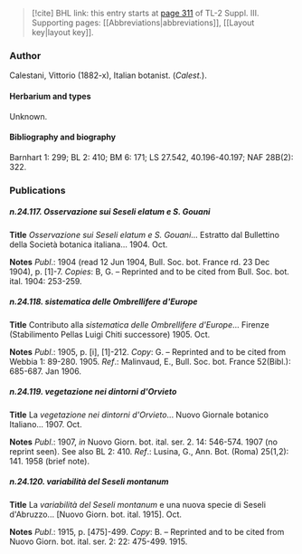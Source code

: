 > [!cite] BHL link: this entry starts at [page 311](https://www.biodiversitylibrary.org/item/103861#page/321/mode/1up) of TL-2 Suppl. III.
> Supporting pages: [[Abbreviations|abbreviations]], [[Layout key|layout key]].

### Author

Calestani, Vittorio (1882-x), Italian botanist. (*Calest.*).

#### Herbarium and types

Unknown.

#### Bibliography and biography

Barnhart 1: 299; BL 2: 410; BM 6: 171; LS 27.542, 40.196-40.197; NAF 28B(2): 322.

### Publications

##### n.24.117. Osservazione sui Seseli elatum e S. Gouani

**Title**
*Osservazione sui Seseli elatum e S. Gouani*... Estratto dal Bullettino della Società botanica italiana... 1904. Oct.

**Notes**
*Publ*.: 1904 (read 12 Jun 1904, Bull. Soc. bot. France rd. 23 Dec 1904), p. \[1\]-7. *Copies*: B, G. – Reprinted and to be cited from Bull. Soc. bot. ital. 1904: 253-259.

##### n.24.118. sistematica delle Ombrellifere d'Europe

**Title**
Contributo alla *sistematica delle Ombrellifere d'Europe*... Firenze (Stabilimento Pellas Luigi Chiti successore) 1905. Oct.

**Notes**
*Publ*.: 1905, p. \[i\], \[1\]-212. *Copy*: G. – Reprinted and to be cited from Webbia 1: 89-280. 1905.
*Ref*.: Malinvaud, E., Bull. Soc. bot. France 52(Bibl.): 685-687. Jan 1906.

##### n.24.119. vegetazione nei dintorni d'Orvieto

**Title**
La *vegetazione nei dintorni d'Orvieto*... Nuovo Giornale botanico Italiano... 1907. Oct.

**Notes**
*Publ*.: 1907, *in* Nuovo Giorn. bot. ital. ser. 2. 14: 546-574. 1907 (no reprint seen). See also BL 2: 410.
*Ref*.: Lusina, G., Ann. Bot. (Roma) 25(1,2): 141. 1958 (brief note).

##### n.24.120. variabilità del Seseli montanum

**Title**
La *variabilità del Seseli montanum* e una nuova specie di Seseli d'Abruzzo... \[Nuovo Giorn. bot. ital. 1915\]. Oct.

**Notes**
*Publ*.: 1915, p. \[475\]-499. *Copy*: B. – Reprinted and to be cited from Nuovo Giorn. bot. ital. ser. 2: 22: 475-499. 1915.

